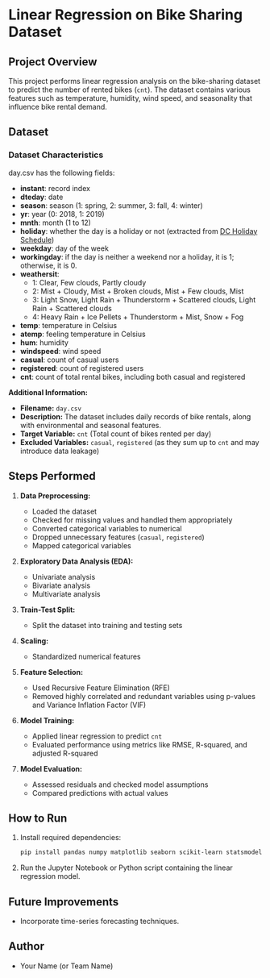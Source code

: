 # Linear Regression on Bike Sharing Dataset

## Project Overview

This project performs linear regression analysis on the bike-sharing dataset to predict the number of rented bikes (`cnt`). The dataset contains various features such as temperature, humidity, wind speed, and seasonality that influence bike rental demand.

## Dataset

### Dataset Characteristics

day.csv has the following fields:

- **instant**: record index
- **dteday**: date
- **season**: season (1: spring, 2: summer, 3: fall, 4: winter)
- **yr**: year (0: 2018, 1: 2019)
- **mnth**: month (1 to 12)
- **holiday**: whether the day is a holiday or not (extracted from [DC Holiday Schedule](http://dchr.dc.gov/page/holiday-schedule))
- **weekday**: day of the week
- **workingday**: if the day is neither a weekend nor a holiday, it is 1; otherwise, it is 0.
- **weathersit**:
  - 1: Clear, Few clouds, Partly cloudy
  - 2: Mist + Cloudy, Mist + Broken clouds, Mist + Few clouds, Mist
  - 3: Light Snow, Light Rain + Thunderstorm + Scattered clouds, Light Rain + Scattered clouds
  - 4: Heavy Rain + Ice Pellets + Thunderstorm + Mist, Snow + Fog
- **temp**: temperature in Celsius
- **atemp**: feeling temperature in Celsius
- **hum**: humidity
- **windspeed**: wind speed
- **casual**: count of casual users
- **registered**: count of registered users
- **cnt**: count of total rental bikes, including both casual and registered

**Additional Information:**

- **Filename:** `day.csv`
- **Description:** The dataset includes daily records of bike rentals, along with environmental and seasonal features.
- **Target Variable:** `cnt` (Total count of bikes rented per day)
- **Excluded Variables:** `casual`, `registered` (as they sum up to `cnt` and may introduce data leakage)

## Steps Performed

1. **Data Preprocessing:**

   - Loaded the dataset
   - Checked for missing values and handled them appropriately
   - Converted categorical variables to numerical
   - Dropped unnecessary features (`casual`, `registered`)
   - Mapped categorical variables

2. **Exploratory Data Analysis (EDA):**

   - Univariate analysis
   - Bivariate analysis
   - Multivariate analysis

3. **Train-Test Split:**

   - Split the dataset into training and testing sets

4. **Scaling:**

   - Standardized numerical features

5. **Feature Selection:**

   - Used Recursive Feature Elimination (RFE)
   - Removed highly correlated and redundant variables using p-values and Variance Inflation Factor (VIF)

6. **Model Training:**

   - Applied linear regression to predict `cnt`
   - Evaluated performance using metrics like RMSE, R-squared, and adjusted R-squared

7. **Model Evaluation:**

   - Assessed residuals and checked model assumptions
   - Compared predictions with actual values

## How to Run

1. Install required dependencies:
   ```bash
   pip install pandas numpy matplotlib seaborn scikit-learn statsmodels
   ```
2. Run the Jupyter Notebook or Python script containing the linear regression model.

## Future Improvements

- Incorporate time-series forecasting techniques.

## Author

- Your Name (or Team Name)

